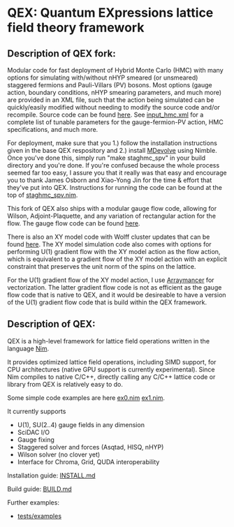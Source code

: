 # QEX: Quantum EXpressions lattice field theory framework

## Description of QEX fork:
Modular code for fast deployment of Hybrid Monte Carlo (HMC) with many options for simulating with/without nHYP smeared (or unsmeared) staggered fermions and Pauli-Villars (PV) bosons. Most options (gauge action, boundary conditions, nHYP smearing parameters, and much more) are provided in an XML file, such that the action being simulated can be quickly/easily modified without needing to modify the source code and/or recompile. Source code can be found [here](https://github.com/ctpeterson/qex/tree/devel/src/stagg_pv_hmc). See [input_hmc.xml](https://github.com/ctpeterson/qex_staghmc/blob/devel/src/stagg_pv_hmc/input_hmc.xml) for a complete list of tunable parameters for the gauge-fermion-PV action, HMC specifications, and much more. 

For deployment, make sure that you 1.) follow the installation instructions given in the base QEX respository and 2.) install [MDevolve](https://github.com/jxy/MDevolve) using Nimble. Once you've done this, simply run "make staghmc_spv" in your build directory and you're done. If you're confused because the whole process seemed far too easy, I assure you that it really was that easy and encourage you to thank James Osborn and Xiao-Yong Jin for the time & effort that they've put into QEX. Instructions for running the code can be found at the top of [staghmc_spv.nim](https://github.com/ctpeterson/qex_staghmc/blob/devel/src/stagg_pv_hmc/staghmc_spv.nim).

This fork of QEX also ships with a modular gauge flow code, allowing for Wilson, Adjoint-Plaquette, and any variation of rectangular action for the flow. The gauge flow code can be found [here](https://github.com/ctpeterson/qex/tree/devel/src/flow).

There is also an XY model code with Wolff cluster updates that can be found [here](https://github.com/ctpeterson/qex/tree/devel/src/xy_cluster_mc). The XY model simulation code also comes with options for performing U(1) gradient flow with the XY model action as the flow action, which is equivalent to a gradient flow of the XY model action with an explicit constraint that preserves the unit norm of the spins on the lattice. 

For the U(1) gradient flow of the XY model action, I use [Arraymancer](https://mratsim.github.io/Arraymancer/index.html) for vectorization. The latter gradient flow code is not as efficient as the gauge flow code that is native to QEX, and it would be desireable to have a version of the U(1) gradient flow code that is build within the QEX framework.

## Description of QEX:
QEX is a high-level framework for lattice field operations
written in the language [Nim](https://nim-lang.org).

It provides optimized lattice field operations, including SIMD support,
for CPU architectures (native GPU support is currently experimental).
Since Nim compiles to native C/C++, directly calling any C/C++ lattice
code or library from QEX is relatively easy to do.

Some simple code examples are here
 [ex0.nim](src/examples/ex0.nim)
 [ex1.nim](src/examples/ex1.nim).

It currently supports
- U(1), SU(2..4) gauge fields in any dimension
- SciDAC I/O
- Gauge fixing
- Staggered solver and forces (Asqtad, HISQ, nHYP)
- Wilson solver (no clover yet)
- Interface for Chroma, Grid, QUDA interoperability

Installation guide: [INSTALL.md](INSTALL.md)

Build guide: [BUILD.md](BUILD.md)

Further examples:
- [tests/examples](tests/examples)
